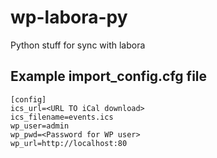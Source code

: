 # wp-labora-py
Python stuff for sync with labora

## Example import_config.cfg file

```
[config]
ics_url=<URL TO iCal download>
ics_filename=events.ics
wp_user=admin
wp_pwd=<Password for WP user>
wp_url=http://localhost:80
```
